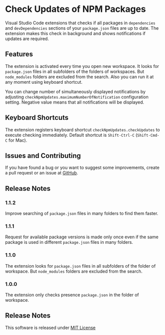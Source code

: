 # Check Updates of NPM Packages

Visual Studio Code extensions that checks if all packages in `dependencies` and `devDependencies` sections of your `package.json` files are up to date. The extension makes this check in background and shows notifications if updates are required.

## Features

The extension is activated every time you open new workspace. It looks for `package.json` files in all subfolders of the folders of workspaces. But `node_modules` folders are excluded from the search. Also you can run it at any moment using keyboard shortcut.

You can change number of simultaneously displayed notifications by adjusting `checkNpmUpdates.maximumNumberOfNotification` configuration setting. Negative value means that all notifications will be displayed.

## Keyboard Shortcuts

The extension registers keyboard shortcut `checkNpmUpdates.checkUpdates` to execute checking immediately. Default shortcut is `Shift-Ctrl-C` (`Shift-Cmd-C` for Mac).

## Issues and Contributing

If you have found a bug or you want to suggest some improvements, create a pull request or an issue at [GitHub](https://github.com/yakimovim/vscode-check-npm-updates).

## Release Notes

### 1.1.2

Improve searching of `package.json` files in many folders to find them faster.

### 1.1.1

Request for available package versions is made only once even if the same package is used in different `package.json` files in many folders.

### 1.1.0

The extension looks for `package.json` files in all subfolders of the folder of workspace. But `node_modules` folders are excluded from the search.

### 1.0.0

The extension only checks presence `package.json` in the folder of workspace.

## Release Notes

This software is released under [MIT License](https://raw.githubusercontent.com/yakimovim/vscode-check-npm-updates/master/LICENSE)